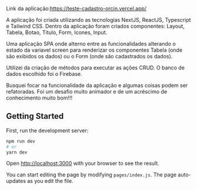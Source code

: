 Link da aplicação:https://teste-cadastro-orcin.vercel.app/

A aplicação foi criada utilizando as tecnologias NextJS, ReactJS, Typescript e Tailwind CSS.
Dentro da aplicação foram criados componentes: Layout, Tabela, Botao, Titulo, Form, Icones, Input.

Uma aplicação SPA onde alterno entre as funcionalidades alterando o estado da variavel screen para renderizar os componentes Tabela (onde são exibidos os dados) ou o Form (onde são cadastrados os dados).

Utilizei da criação de métodos para executar as ações CRUD. O banco de dados escolhido foi o Firebase.

Busquei focar na funcionalidade da aplicação e algumas coisas podem ser refatoradas. 
Foi um desafio muito animador e de um acréscimo de conhecimento muito bom!!!


## Getting Started

First, run the development server:

```bash
npm run dev
# or
yarn dev
```

Open [http://localhost:3000](http://localhost:3000) with your browser to see the result.

You can start editing the page by modifying `pages/index.js`. The page auto-updates as you edit the file.


